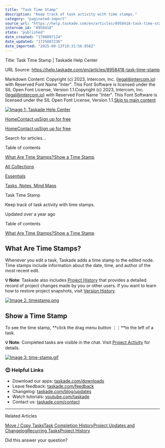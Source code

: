 ```yaml
---
title: "Task Time Stamp"
description: "Keep track of task activity with time stamps."
category: "paginated-import"
source_url: "https://help.taskade.com/en/articles/8958418-task-time-stamp"
intercom_id: "8958418"
state: "published"
date_created: "1708097124"
date_updated: "1725887236"
date_imported: "2025-09-13T19:31:56.858Z"
---
```


Title: Task Time Stamp | Taskade Help Center

URL Source: https://help.taskade.com/en/articles/8958418-task-time-stamp

Markdown Content:
Copyright (c) 2023, Intercom, Inc. (legal@intercom.io) with Reserved Font Name "Inter". This Font Software is licensed under the SIL Open Font License, Version 1.1.Copyright (c) 2023, Intercom, Inc. (legal@intercom.io) with Reserved Font Name "Inter". This Font Software is licensed under the SIL Open Font License, Version 1.1.[Skip to main content](https://help.taskade.com/en/articles/8958418-task-time-stamp#main-content)

[![Image 1: Taskade Help Center](https://downloads.intercomcdn.com/i/o/490280/d14603621e78c833c2d0e66f/2d1230f35f3009fff25b2989e93312a5.png)](https://help.taskade.com/en/)

[Home](https://www.taskade.com/)[Contact us](https://www.taskade.com/contact)[Sign up for free](https://www.taskade.com/signup)

[Home](https://www.taskade.com/)[Contact us](https://www.taskade.com/contact)[Sign up for free](https://www.taskade.com/signup)

Search for articles...

Table of contents

[What Are Time Stamps?](https://help.taskade.com/en/articles/8958418-task-time-stamp#h_e483bfdc4c)[Show a Time Stamp](https://help.taskade.com/en/articles/8958418-task-time-stamp#h_ed48022dc1)

[All Collections](https://help.taskade.com/en/)

[Essentials](https://help.taskade.com/en/collections/8400732-essentials)

[Tasks, Notes, Mind Maps](https://help.taskade.com/en/collections/8400734-tasks-notes-mind-maps)

Task Time Stamp

Keep track of task activity with time stamps.

Updated over a year ago

Table of contents

[What Are Time Stamps?](https://help.taskade.com/en/articles/8958418-task-time-stamp#h_e483bfdc4c)[Show a Time Stamp](https://help.taskade.com/en/articles/8958418-task-time-stamp#h_ed48022dc1)

**What Are Time Stamps?**
-------------------------

Whenever you edit a task, Taskade adds a time stamp to the edited node. Time stamps include information about the date, time, and author of the most recent edit.

**💡 Note**: Taskade also includes [Project History](https://intercom.help/taskade/en/articles/8958529) that provides a detailed record of project changes made by you or other users. If you want to learn how to restore project snapshots, visit [Version History](https://intercom.help/taskade/en/articles/8958423).

[![Image 2: timestamp.png](https://taskade.intercom-attachments-7.com/i/o/965374425/e88d70a26ce591aefe1b76b6/10489362862995?expires=1757793600&signature=a29bf4563ab226fd8947c8a237c49d0ba37746f8707ad16432574ac4131686fa&req=fSYiFc56mYNaFb4f3HP0gE2Zz%2Bt2%2FBI%2BqVzP7q0tkzQEVERVfDe3nZRhkp3V%0APLf6b7pTpaswQhtNRg%3D%3D%0A)](https://taskade.intercom-attachments-7.com/i/o/965374425/e88d70a26ce591aefe1b76b6/10489362862995?expires=1757793600&signature=a29bf4563ab226fd8947c8a237c49d0ba37746f8707ad16432574ac4131686fa&req=fSYiFc56mYNaFb4f3HP0gE2Zz%2Bt2%2FBI%2BqVzP7q0tkzQEVERVfDe3nZRhkp3V%0APLf6b7pTpaswQhtNRg%3D%3D%0A)

**Show a Time Stamp**
---------------------

To see the time stamp, **click the drag menu button ⋮⋮**to the left of a task.

**💡 Note**: Completed tasks are visible in the chat. Visit [Project Activity](https://intercom.help/taskade/en/articles/8958432) for details.

[![Image 3: time-stamp.gif](https://taskade.intercom-attachments-7.com/i/o/965374428/6ac37af80674d6b83fb58166/10397781788563?expires=1757793600&signature=a7cc0dd68e787f1e001f3682eaf4b09b8d8f81085800b83e0198b03ef1621e30&req=fSYiFc56mYNXFb4f3HP0gHzFDoXoT9ixF2i%2FkZ%2F0rhePJLERvTp0ueSs%2BBNr%0A1ZXxJQavXas3b%2Br6%2Bg%3D%3D%0A)](https://taskade.intercom-attachments-7.com/i/o/965374428/6ac37af80674d6b83fb58166/10397781788563?expires=1757793600&signature=a7cc0dd68e787f1e001f3682eaf4b09b8d8f81085800b83e0198b03ef1621e30&req=fSYiFc56mYNXFb4f3HP0gHzFDoXoT9ixF2i%2FkZ%2F0rhePJLERvTp0ueSs%2BBNr%0A1ZXxJQavXas3b%2Br6%2Bg%3D%3D%0A)

### **😊 Helpful Links**

*   Download our apps: [taskade.com/downloads](https://taskade.com/downloads) 
*   Leave feedback: [taskade.com/feedback](https://taskade.com/feedback) 
*   Changelog: [taskade.com/blog/updates](https://taskade.com/blog/updates) 
*   Watch tutorials: [youtube.com/taskade](https://youtube.com/taskade) 
*   Contact us: [taskade.com/contact](https://taskade.com/contact) 

* * *

Related Articles

[Move / Copy Tasks](https://help.taskade.com/en/articles/8958416-move-copy-tasks)[Task Completion History](https://help.taskade.com/en/articles/8958427-task-completion-history)[Project Updates and Changelog](https://help.taskade.com/en/articles/8958435-project-updates-and-changelog)[Recurring Tasks](https://help.taskade.com/en/articles/8958441-recurring-tasks)[Project History](https://help.taskade.com/en/articles/8958529-project-history)

Did this answer your question?
